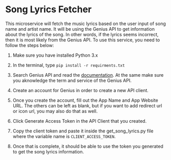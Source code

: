 # Song Lyrics Fetcher

This microservice will fetch the music lyrics based on the user input of song name and artist name.
It will be using the Genius API to get information about the lyrics of the song. In other words, if the lyrics seems incorrect, then it is most likely from the Genius API. To use this service, you need to follow the steps below:

1. Make sure you have installed Python 3.x

2. In the terminal, type ```pip install -r requirments.txt```

3. Search Genius API and read the [documentation](https://docs.genius.com/#/getting-started-h1). At the same make sure you aknowledge the term and service of the Genius API.

4. Create an account for Genius in order to create a new API client.

5. Once you create the account, fill out the App Name and App Website URL. The others can be left as blank, but if you want to add redirect url or icon url, you may also do that as well.

6. Click Generate Access Token in the API Client that you created.

7. Copy the client token and paste it inside the get_song_lyrics.py file where the variable name is ```CLIENT_ACCESS_TOKEN```.

8. Once that is complete, it should be able to use the token you generated to get the song lyrics information.
